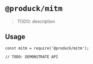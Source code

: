 # `@produck/mitm`

> TODO: description

## Usage

```
const mitm = require('@produck/mitm');

// TODO: DEMONSTRATE API
```
